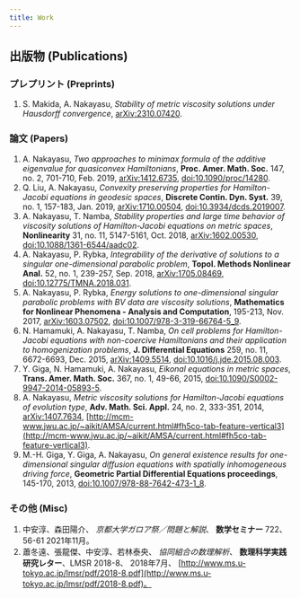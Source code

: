 ```yaml
---
title: Work
---
```


<style type="text/css">
article ol li { padding-bottom: 1ex; }
</style>

## 出版物 (Publications)

### プレプリント (Preprints)

1. S. Makida, A. Nakayasu,
   *Stability of metric viscosity solutions under Hausdorff convergence*,
   [arXiv:2310.07420](https://arxiv.org/abs/2310.07420).

### 論文 (Papers)

1. A. Nakayasu,
   *Two approaches to minimax formula of the additive eigenvalue for quasiconvex Hamiltonians*,
   **Proc. Amer. Math. Soc.** 147, no. 2, 701-710,
   Feb. 2019,
   [arXiv:1412.6735](https://arxiv.org/abs/1412.6735),
   [doi:10.1090/proc/14280](https://doi.org/10.1090/proc/14280).
1. Q. Liu, A. Nakayasu,
   *Convexity preserving properties for Hamilton-Jacobi equations in geodesic spaces*,
   **Discrete Contin. Dyn. Syst.** 39, no. 1, 157-183,
   Jan. 2019,
   [arXiv:1710.00504](https://arxiv.org/abs/1710.00504),
   [doi:10.3934/dcds.2019007](https://doi.org/10.3934/dcds.2019007).
1. A. Nakayasu, T. Namba,
   *Stability properties and large time behavior of viscosity solutions of Hamilton-Jacobi equations on metric spaces*,
   **Nonlinearity** 31, no. 11, 5147-5161,
   Oct. 2018,
   [arXiv:1602.00530](https://arxiv.org/abs/1602.00530),
   [doi:10.1088/1361-6544/aadc02](https://doi.org/10.1088/1361-6544/aadc02).
1. A. Nakayasu, P. Rybka,
   *Integrability of the derivative of solutions to a singular one-dimensional parabolic problem*,
   **Topol. Methods Nonlinear Anal.** 52, no. 1, 239-257,
   Sep. 2018,
   [arXiv:1705.08469](https://arxiv.org/abs/1705.08469),
   [doi:10.12775/TMNA.2018.031](https://doi.org/10.12775/TMNA.2018.031).
1. A. Nakayasu, P. Rybka,
   *Energy solutions to one-dimensional singular parabolic problems with BV data are viscosity solutions*,
   **Mathematics for Nonlinear Phenomena - Analysis and Computation**, 195-213,
   Nov. 2017,
   [arXiv:1603.07502](https://arxiv.org/abs/1603.07502),
   [doi:10.1007/978-3-319-66764-5_9](https://doi.org/10.1007/978-3-319-66764-5_9).
1. N. Hamamuki, A. Nakayasu, T. Namba,
   *On cell problems for Hamilton-Jacobi equations with non-coercive Hamiltonians and their application to homogenization problems*,
   **J. Differential Equations** 259, no. 11, 6672-6693,
   Dec. 2015,
   [arXiv:1409.5514](https://arxiv.org/abs/1409.5514),
   [doi:10.1016/j.jde.2015.08.003](https://doi.org/10.1016/j.jde.2015.08.003).
1. Y. Giga, N. Hamamuki, A. Nakayasu,
   *Eikonal equations in metric spaces*,
   **Trans. Amer. Math. Soc.** 367, no. 1, 49-66,
   2015,
   [doi:10.1090/S0002-9947-2014-05893-5](https://doi.org/10.1090/S0002-9947-2014-05893-5).
1. A. Nakayasu,
   *Metric viscosity solutions for Hamilton-Jacobi equations of evolution type*,
   **Adv. Math. Sci. Appl.** 24, no. 2, 333-351,
   2014,
   [arXiv:1407.7634](https://arxiv.org/abs/1407.7634),
   [http://mcm-www.jwu.ac.jp/~aikit/AMSA/current.html#fh5co-tab-feature-vertical3](http://mcm-www.jwu.ac.jp/~aikit/AMSA/current.html#fh5co-tab-feature-vertical3).
1. M.-H. Giga, Y. Giga, A. Nakayasu,
   *On general existence results for one-dimensional singular diffusion equations with spatially inhomogeneous driving force*,
   **Geometric Partial Differential Equations proceedings**, 145-170,
   2013,
   [doi:10.1007/978-88-7642-473-1_8](https://doi.org/10.1007/978-88-7642-473-1_8).

### その他 (Misc)

1. 中安淳、森田陽介、
   *京都大学ガロア祭／問題と解説*、
   **数学セミナー** 722、56-61
   2021年11月。
1. 蕭冬遠、張龍傑、中安淳、若林泰央、
   *協同組合の数理解析*、
   **数理科学実践研究レター**、LMSR 2018-8、
   2018年7月、
   [http://www.ms.u-tokyo.ac.jp/lmsr/pdf/2018-8.pdf](http://www.ms.u-tokyo.ac.jp/lmsr/pdf/2018-8.pdf)。

<script type="text/plain" id="tresearch">{% file "research.csv" %}</script>
